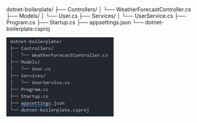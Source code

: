 dotnet-boilerplate/
├── Controllers/
│   └── WeatherForecastController.cs
├── Models/
│   └── User.cs
├── Services/
│   └── UserService.cs
├── Program.cs
├── Startup.cs
├── appsettings.json
└── dotnet-boilerplate.csproj


![alt text](image.png)